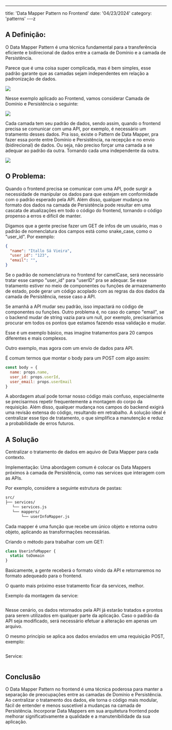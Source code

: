 ---
title: 'Data Mapper Pattern no Frontend'
date: '04/23/2024'
category: 'patterns'
---z
## A Definição:
O Data Mapper Pattern é uma técnica fundamental para a transferência eficiente e bidirecional de dados entre a camada de Domínio e a camada de Persistência.

Parece que é uma coisa super complicada, mas é bem simples, esse padrão garante que as camadas sejam independentes em relação a padronização de dados.

![](/posts/data-mapper-01.png)

Nesse exemplo aplicado ao Frontend, vamos considerar Camada de Domínio e Persistência o seguinte:

![](/posts/data-mapper-02.png)

Cada camada tem seu padrão de dados, sendo assim, quando o frontend precisa se comunicar com uma API, por exemplo, é necessário um tratamento desses dados. Pra isso, existe o Pattern de Data Mapper, pra fazer essa ponte entre Domínio e Persistência, na recepção e no envio (bidirecional) de dados. Ou seja, não preciso forçar uma camada a se adequar ao padrão da outra. Tornando cada uma independente da outra.

![](/posts/data-mapper-03.png)

## O Problema:
Quando o frontend precisa se comunicar com uma API, pode surgir a necessidade de manipular os dados para que estejam em conformidade com o padrão esperado pela API. Além disso, qualquer mudança no formato dos dados na camada de Persistência pode resultar em uma cascata de atualizações em todo o código do frontend, tornando o código propenso a erros e difícil de manter.

Digamos que a gente precise fazer um GET de infos de um usuário, mas o padrão de nomenclatura dos campos está como snake_case, como o "user_id". Por exemplo:

```json
{
  "name": "Itallo Sá Vieira",
  "user_id": "123",
  "email": "",
}
```

Se o padrão de nomenclatrura no frontend for camelCase,  será necessário tratar esse campo "user_id" para "userID" pra se adequar. Se esse tratamento estiver no meio de componentes ou funções de armazenamento de estado, pode gerar um código acoplado com as regras da dos dados da camada de Persistência, nesse caso a API.

Se amanhã a API mudar seu padrão, isso impactará no código de componentes ou funções. Outro problema é, no caso do campo "email", se o backend mudar de string vazia para um null, por exemplo, precisaríamos procurar em todos os pontos que estamos fazendo essa validação e mudar.

Esse é um exemplo básico, mas imagine tratamentos para 20 campos diferentes e mais complexos.

Outro exemplo, mas agora com um envio de dados para API. 

É comum termos que montar o body para um POST com algo assim:

```javascript
const body = {
  name: props.name,
  user_id: props.userId,
  user_email: props.userEmail
}
```


A abordagem atual pode tornar nosso código mais confuso, especialmente se precisarmos repetir frequentemente a montagem do corpo da requisição. Além disso, qualquer mudança nos campos do backend exigirá uma revisão extensa do código, resultando em retrabalho. A solução ideal é centralizar esse tipo de tratamento, o que simplifica a manutenção e reduz a probabilidade de erros futuros.

## A Solução
Centralizar o tratamento de dados em aquivo de Data Mapper para cada contexto.

Implementação:
Uma abordagem comum é colocar os Data Mappers próximos à camada de Persistência, como nas services que interagem com as APIs. 

Por exemplo, considere a seguinte estrutura de pastas:

```txt
src/
├── services/
   └── services.js
   └── mappers/
       └── userInfoMapper.js
```

Cada mapper é uma função que recebe um único objeto e retorna outro objeto, aplicando as transformações necessárias. 

Criando o método para trabalhar com um GET:

```javascript
class UserinfoMapper {
  static toDomain
}
```


Basicamente, a gente receberá o formato vindo da API e retornaremos no formato adequeado para o frontend.

O quanto mais próximo esse tratamento ficar da services, melhor. 

Exemplo da montagem da service:

```ts

```


Nesse cenário, os dados retornados pela API já estarão tratados e prontos para serem utilizados em qualquer parte da aplicação. Caso o padrão da API seja modificado, será necessário efetuar a alteração em apenas um arquivo. 

O mesmo princípio se aplica aos dados enviados em uma requisição POST, exemplo:

```ts

```


Service:
```ts

```


## Conclusão
O Data Mapper Pattern no frontend é uma técnica poderosa para manter a separação de preocupações entre as camadas de Domínio e Persistência. Ao centralizar o tratamento dos dados, ele torna o código mais modular, fácil de entender e menos suscetível a mudanças na camada de Persistência. Incorporar Data Mappers em sua arquitetura frontend pode melhorar significativamente a qualidade e a manutenibilidade da sua aplicação.



